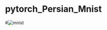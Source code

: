 # pytorch_Persian_Mnist
#![mnist](https://user-images.githubusercontent.com/65276280/147156848-51171cd1-81fe-4fb9-91c6-bdbec5565695.jpg)

